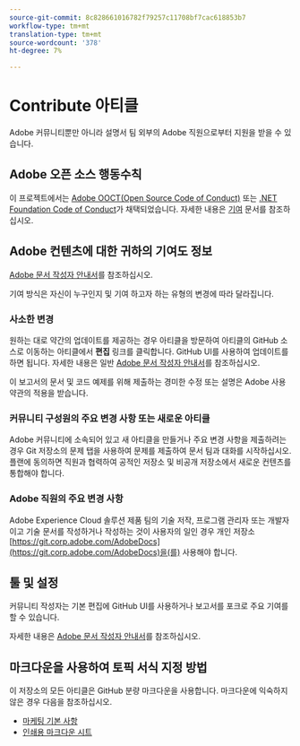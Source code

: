 ```yaml
---
source-git-commit: 8c828661016782f79257c11708bf7cac618853b7
workflow-type: tm+mt
translation-type: tm+mt
source-wordcount: '378'
ht-degree: 7%

---
```

# Contribute 아티클

Adobe 커뮤니티뿐만 아니라 설명서 팀 외부의 Adobe 직원으로부터 지원을 받을 수 있습니다.

## Adobe 오픈 소스 행동수칙

이 프로젝트에서는 [Adobe OOCT(Open Source Code of Conduct)](code-of-conduct.md) 또는 [.NET Foundation Code of Conduct](https://dotnetfoundation.org/code-of-conduct)가 채택되었습니다. 자세한 내용은 [기여](contributing.md) 문서를 참조하십시오.

## Adobe 컨텐츠에 대한 귀하의 기여도 정보

[Adobe 문서 작성자 안내서](https://docs.adobe.com/content/help/en/contributor/contributor-guide/introduction.html)를 참조하십시오.

기여 방식은 자신이 누구인지 및 기여 하고자 하는 유형의 변경에 따라 달라집니다.

### 사소한 변경

원하는 대로 약간의 업데이트를 제공하는 경우 아티클을 방문하여 아티클의 GitHub 소스로 이동하는 아티클에서 **편집** 링크를 클릭합니다. GitHub UI를 사용하여 업데이트를 하면 됩니다. 자세한 내용은 일반 [Adobe 문서 작성자 안내서](https://docs.adobe.com/content/help/en/contributor/contributor-guide/introduction.html)를 참조하십시오.

이 보고서의 문서 및 코드 예제를 위해 제출하는 경미한 수정 또는 설명은 Adobe 사용 약관의 적용을 받습니다.

### 커뮤니티 구성원의 주요 변경 사항 또는 새로운 아티클

Adobe 커뮤니티에 소속되어 있고 새 아티클을 만들거나 주요 변경 사항을 제출하려는 경우 Git 저장소의 문제 탭을 사용하여 문제를 제출하여 문서 팀과 대화를 시작하십시오. 플랜에 동의하면 직원과 협력하여 공적인 저장소 및 비공개 저장소에서 새로운 컨텐츠를 통합해야 합니다.

<!--
If you submit a pull request with significant changes to documentation and code examples, you'll see a message in the pull request asking you to submit an online contribution license agreement (CLA). We need you to complete the online form before we can review your pull request.
-->

### Adobe 직원의 주요 변경 사항

Adobe Experience Cloud 솔루션 제품 팀의 기술 저작, 프로그램 관리자 또는 개발자이고 기술 문서를 작성하거나 작성하는 것이 사용자의 일인 경우 개인 저장소 [https://git.corp.adobe.com/AdobeDocs](https://git.corp.adobe.com/AdobeDocs)을(를) 사용해야 합니다. <!--Employees from other parts of the Adobe world should use the public repo for minor updates.-->

## 툴 및 설정

커뮤니티 작성자는 기본 편집에 GitHub UI를 사용하거나 보고서를 포크로 주요 기여를 할 수 있습니다.

자세한 내용은 [Adobe 문서 작성자 안내서](https://docs.adobe.com/content/help/en/contributor/contributor-guide/introduction.html)를 참조하십시오.

## 마크다운을 사용하여 토픽 서식 지정 방법

이 저장소의 모든 아티클은 GitHub 분량 마크다운을 사용합니다. 마크다운에 익숙하지 않은 경우 다음을 참조하십시오.

* [마케팅 기본 사항](https://help.github.com/articles/markdown-basics/)
* [인쇄용 마크다운 시트](https://guides.github.com/pdfs/markdown-cheatsheet-online.pdf)

<!--
## Labels

In the public repository, automated labels are assigned to pull requests to help us manage the pull request workflow and to help let you know what's going on with your pull request:

* **Change sent to author**: The author has been notified of the pending pull request.
* **ready-to-merge**: Ready for review by our pull request review team.
-->
